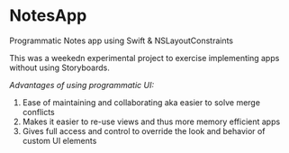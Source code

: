 # NotesApp
Programmatic Notes app using Swift &amp; NSLayoutConstraints

This was a weekedn experimental project to exercise implementing apps without using Storyboards.

*Advantages of using programmatic UI:*
1. Ease of maintaining and collaborating aka easier to solve merge conflicts
2. Makes it easier to re-use views and thus more memory efficient apps
3. Gives full access and control to override the look and behavior of custom UI elements

